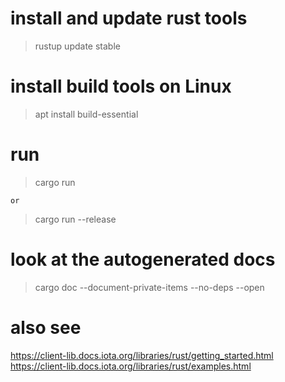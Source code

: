 # install and update rust tools

> rustup update stable

# install build tools on Linux

> apt install build-essential

# run

> cargo run

    or

> cargo run --release

# look at the autogenerated docs

> cargo doc --document-private-items --no-deps --open

# also see

https://client-lib.docs.iota.org/libraries/rust/getting_started.html
https://client-lib.docs.iota.org/libraries/rust/examples.html
